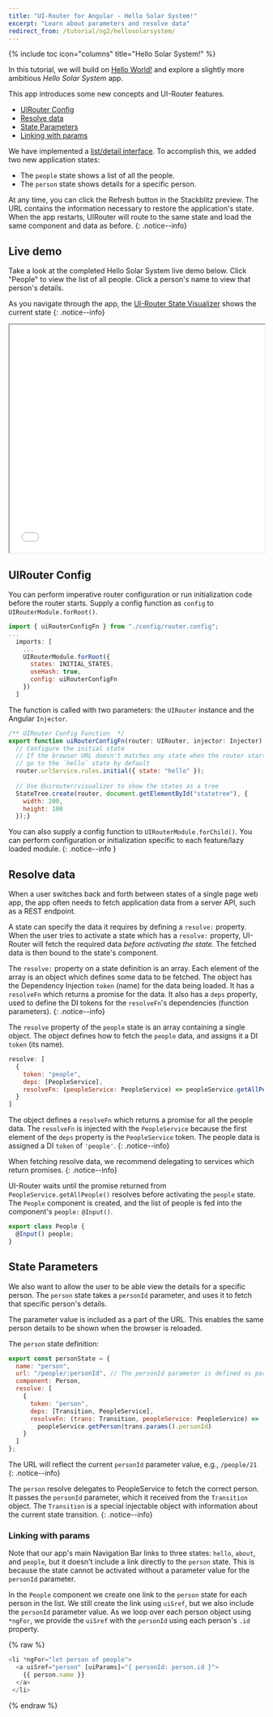 ```yaml
---
title: "UI-Router for Angular - Hello Solar System!"
excerpt: "Learn about parameters and resolve data"
redirect_from: /tutorial/ng2/hellosolarsystem/
---
```

{% include toc icon="columns" title="Hello Solar System!" %}

In this tutorial, we will build on [Hello World!](helloworld) 
and explore a slightly more ambitious _Hello Solar System_ app.

This app introduces some new concepts and UI-Router features.

- [UIRouter Config](#uirouter-config)
- [Resolve data](#resolve-data)
- [State Parameters](#state-parameters)
- [Linking with params](#linking-with-params)

We have implemented a [list/detail interface](https://en.wikipedia.org/wiki/Master%E2%80%93detail_interface). 
To accomplish this, we added two new application states:

- The `people` state shows a list of all the people.
- The `person` state shows details for a specific person.

At any time, you can click the Refresh button in the Stackblitz preview.
The URL contains the information necessary to restore the application's state.
When the app restarts, UIRouter will route to the same state and load the same component and data as before.
{: .notice--info}

## Live demo

Take a look at the completed Hello Solar System live demo below.
Click "People" to view the list of all people.
Click a person's name to view that person's details.

As you navigate through the app, the [UI-Router State Visualizer](https://github.com/ui-router/visualizer) shows
the current state
{: .notice--info}

<iframe style="width: 100%; height: 450px;" src="//stackblitz.com/edit/uirouter-angular-hello-solar-system?embed=1&file=src/main.ts&view=preview" frameborder="1" allowfullscren="allowfullscren"></iframe>

<br>

## UIRouter Config

You can perform imperative router configuration or run initialization code before the router starts.
Supply a config function as `config` to `UIRouterModule.forRoot()`.

```js
import { uiRouterConfigFn } from "./config/router.config";
...
  imports: [
    ...
    UIRouterModule.forRoot({
      states: INITIAL_STATES,
      useHash: true,
      config: uiRouterConfigFn
    })
  ]
```

The function is called with two parameters: the `UIRouter` instance and the Angular `Injector`.

```js
/** UIRouter Config Function  */
export function uiRouterConfigFn(router: UIRouter, injector: Injector) {
  // Configure the initial state
  // If the browser URL doesn't matches any state when the router starts,
  // go to the `hello` state by default
  router.urlService.rules.initial({ state: "hello" });
 
  // Use @uirouter/visualizer to show the states as a tree
  StateTree.create(router, document.getElementById("statetree"), {
    width: 200,
    height: 100
  });}
```

You can also supply a config function to `UIRouterModule.forChild()`.
You can perform configuration or initialization specific to each feature/lazy loaded module. 
{: .notice--info }


## Resolve data

When a user switches back and forth between states of a single page web 
app, the app often needs to fetch application data from a server API, 
such as a REST endpoint.

A state can specify the data it requires by defining a `resolve:` property.
When the user tries to activate a state which has a `resolve:` property,
UI-Router will fetch the required data *before activating the state*.
The fetched data is then bound to the state's component.

The `resolve:` property on a state definition is an array. 
Each element of the array is an object which defines some data to be fetched.
The object has the Dependency Injection `token` (name) for the data being loaded.
It has a `resolveFn` which returns a promise for the data.
It also has a `deps` property, used to define the DI tokens for the `resolveFn`'s dependencies (function parameters).
{: .notice--info}

The `resolve` property of the `people` state is an array containing a single object.
The object defines how to fetch the `people` data, and assigns it a DI `token` (its name).

```js
resolve: [
  {
    token: "people",
    deps: [PeopleService],
    resolveFn: (peopleService: PeopleService) => peopleService.getAllPeople()
  }
]
```

The object defines a `resolveFn` which returns a promise for all the people data.
The `resolveFn` is injected with the `PeopleService` because the first element of the `deps` property is the `PeopleService` token.
The people data is assigned a DI `token` of `'people'`.
{: .notice--info}

When fetching resolve data, we recommend delegating to services which return promises.
{: .notice--info}

UI-Router waits until the promise returned from `PeopleService.getAllPeople()` resolves before activating the `people` state.
The `People` component is created, and the list of people is fed into the component's `people:` `@Input()`.

```js
export class People { 
  @Input() people;
}
```


## State Parameters

We also want to allow the user to be able view the details for a specific person.
The `person` state takes a `personId` parameter, and uses it to fetch that specific person's details.

The parameter value is included as a part of the URL.
This enables the same person details to be shown when the browser is reloaded.

The `person` state definition:

```js
export const personState = {
  name: "person",
  url: "/people/:personId", // The personId parameter is defined as part of the URL
  component: Person,
  resolve: [
    {
      token: "person",
      deps: [Transition, PeopleService],
      resolveFn: (trans: Transition, peopleService: PeopleService) =>
        peopleService.getPerson(trans.params().personId)
    }
  ]
};
```

The URL will reflect the current `personId` parameter value, e.g., `/people/21`
{: .notice--info}

The `person` resolve delegates to PeopleService to fetch the correct person.
It passes the `personId` parameter, which it received from the `Transition` object.
The `Transition` is a special injectable object with information about the current state transition.
{: .notice--info}

### Linking with params

Note that our app's main Navigation Bar links to three states: `hello`, `about`, and `people`,
but it doesn't include a link directly to the `person` state.
This is because the state cannot be activated without a parameter value for the `personId` parameter.

In the `People` component we create one link to the `person` state for each person in the list.
We still create the link using `uiSref`, but we also include the `personId` parameter value.
As we loop over each person object using `*ngFor`, we provide the `uiSref` with the `personId` using each person's `.id` property.

{% raw %}
```js
<li *ngFor="let person of people">
  <a uiSref="person" [uiParams]="{ personId: person.id }">
    {{ person.name }}
  </a>
 </li>
```
{% endraw %}

